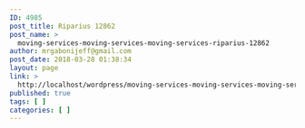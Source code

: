 ```yaml
---
ID: 4985
post_title: Riparius 12862
post_name: >
  moving-services-moving-services-moving-services-riparius-12862
author: mrgabonijeff@gmail.com
post_date: 2018-03-28 01:38:34
layout: page
link: >
  http://localhost/wordpress/moving-services-moving-services-moving-services-riparius-12862/
published: true
tags: [ ]
categories: [ ]
---
```


